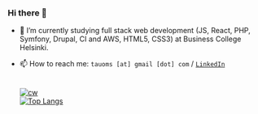 ### Hi there 👋

- 🌱 I’m currently studying full stack web development (JS, React, PHP, Symfony, Drupal, CI and AWS, HTML5, CSS3) at Business College Helsinki.

- 📫 How to reach me: `tauoms [at] gmail [dot] com` / <a href="https://www.linkedin.com/in/tuomaskohvakka/">`LinkedIn`</a>
  <br><br><br>
  [![cw](https://www.codewars.com/users/tauoms/badges/small)](https://www.codewars.com/users/tauoms)  
  [![Top Langs](https://github-readme-stats.vercel.app/api/top-langs/?username=tauoms&theme=gruvbox&hide_border=true&layout=compact)](https://github.com/anuraghazra/github-readme-stats)
